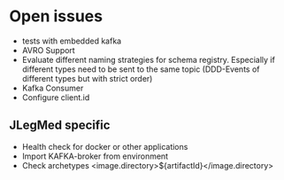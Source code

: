# Open issues
* tests with embedded kafka 
* AVRO Support
* Evaluate different naming strategies for schema registry. Especially if different types need to be sent to the same topic (DDD-Events of different types but with strict order)
* Kafka Consumer
* Configure client.id
## JLegMed specific
* Health check for docker or other applications 
* Import KAFKA-broker from environment
* Check archetypes <image.directory>${artifactId}</image.directory>
